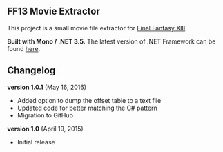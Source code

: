
## FF13 Movie Extractor

This project is a small movie file extractor for [Final Fantasy XIII](https://store.na.square-enix.com/product/281280/final-fantasy-xiii-ps3).

**Built with Mono / .NET 3.5.**
The latest version of .NET Framework can be found [here](https://www.microsoft.com/net/default.aspx).

## Changelog

**version 1.0.1** (May 16, 2016)
- Added option to dump the offset table to a text file
- Updated code for better matching the C# pattern
- Migration to GitHub

**version 1.0** (April 19, 2015)
- Initial release
